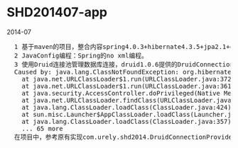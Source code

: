 SHD201407-app
=============

2014-07 
<pre>
  1 基于maven的项目，整合内容spring4.0.3+hibernate4.3.5+jpa2.1+druid1.0.6+JDK8编写
  2 JavaConfig编程：Spring的no xml编程。
  3 使用Druid连接池管理数据库连接，druid1.0.6提供的DruidConnectionProvider不适用Hibernate4.3,抛出下面的异常：
  Caused by: java.lang.ClassNotFoundException: org.hibernate.service.jdbc.connections.spi.ConnectionProvider
  	at java.net.URLClassLoader$1.run(URLClassLoader.java:372)
  	at java.net.URLClassLoader$1.run(URLClassLoader.java:361)
  	at java.security.AccessController.doPrivileged(Native Method)
  	at java.net.URLClassLoader.findClass(URLClassLoader.java:360)
  	at java.lang.ClassLoader.loadClass(ClassLoader.java:424)
  	at sun.misc.Launcher$AppClassLoader.loadClass(Launcher.java:308)
  	at java.lang.ClassLoader.loadClass(ClassLoader.java:357)
  	... 65 more
  在项目中，参考原有实现com.urely.shd2014.DruidConnectionProvider，就可以继续使用。
</pre>

